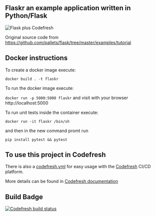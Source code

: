 ## Flaskr an example application written in Python/Flask

![Flask plus Codefresh](docker-flask-codefresh.jpg)

Original source code from https://github.com/pallets/flask/tree/master/examples/tutorial

## Docker instructions

To create a docker image execute: 

`docker build . -t flaskr`

To run the docker image execute:

`docker run -p 5000:5000 flaskr` and visit with your browser http://localhost:5000

To run unit tests inside the container execute:

`docker run -it flaskr /bin/sh`

and then in the new command promt run

`pip install pytest && pytest`

## To use this project in Codefresh

There is also a [codefresh.yml](codefresh.yml) for easy usage with the [Codefresh](codefresh.io) CI/CD platform.

More details can be found in [Codefresh documentation](https://codefresh.io/docs/docs/getting-started/create-a-basic-pipeline/)

## Build Badge
[![Codefresh build status]( https://g.codefresh.io/api/badges/pipeline/devops-demo/my-first-project%2Fbasic-build?type=cf-2&key=eyJhbGciOiJIUzI1NiJ9.NWY2MjgwYjEzZDMwMGNmOTA2NWNhYzg5.pfhKnU-JtutF2K6yoWjZCXHcv40UGP6-KSW1wJ25bBQ)]( https://g.codefresh.io/pipelines/edit/new/builds?id=5f6291778f1f599095012004&pipeline=basic-build&projects=my-first-project&projectId=5f6281e7fb942d217293938d)
